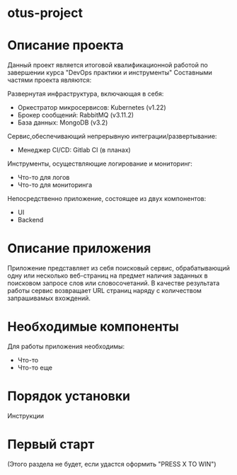 # otus-project

# Описание проекта
Данный проект является итоговой квалификационной работой по завершении курса "DevOps практики и инструменты"
Составными частями проекта являются:

Развернутая инфраструктура, включающая в себя:
- Оркестратор микросервисов: Kubernetes (v1.22)
- Брокер сообщений: RabbitMQ (v3.11.2)
- База данных: MongoDB (v3.2)

Сервис,обеспечивающий непрерывную интеграции/развертывание:
- Менеджер CI/CD: Gitlab CI (в планах)

Инструменты, осуществляющие логирование и мониторинг:
- Что-то для логов
- Что-то для мониторинга

Непосредственно приложение, состоящее из двух компонентов:
- UI
- Backend

# Описание приложения
Приложение представляет из себя поисковый сервис, обрабатывающий одну или несколько веб-страниц на предмет наличия заданных в поисковом запросе слов или словосочетаний.
В качестве результата работы сервис возвращает URL страниц наряду с количеством запрашивамых вхождений.

# Необходимые компоненты
Для работы приложения необходимы:

- Что-то
- Что-то еще

# Порядок установки

Инструкции

# Первый старт

(Этого раздела не будет, если удастся оформить "PRESS X TO WIN")